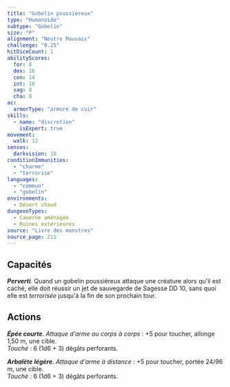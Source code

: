 ```yaml
---
title: "Gobelin poussiéreux"
type: "Humanoïde"
subtype: "Gobelin"
size: "P"
alignment: "Neutre Mauvais"
challenge: "0.25"
hitDiceCount: 1
abilityScores:
  for: 8
  dex: 16
  con: 14
  int: 10
  sag: 8
  cha: 8
ac: 
  armorType: "armure de cuir"
skills: 
  - name: "discretion"
    isExpert: true
movement: 
  walk: 12
senses: 
  darkvision: 18
conditionImmunities: 
  - "charme"
  - "terrorise"
languages: 
  - "commun"
  - "gobelin"
environments:
  - Désert chaud
dungeonTypes:
  - Caverne aménagée
  - Ruines extérieures
source: "Livre des monstres"
source_page: 211
---
```

## Capacités
_**Perverti**_. Quand un gobelin poussiéreux attaque une créature alors qu'il est caché, elle doit réussir un jet de sauvegarde de Sagesse DD 10, sans quoi elle est _terrorisée_ jusqu'à la fin de son prochain tour.

## Actions
_**Épée courte**_. _Attaque d'arme au corps à corps_ : +5 pour toucher, allonge 1,50 m, une cible.  
_Touché_ : 6 (1d6 + 3) dégâts perforants.

_**Arbalète légère**_. _Attaque d'arme à distance_ : +5 pour toucher, portée 24/96 m, une cible.  
_Touché_ : 6 (1d6 + 3) dégâts perforants.
